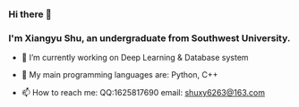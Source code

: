 ### Hi there 👋
### I'm Xiangyu Shu, an undergraduate from Southwest University.
<!--
**Qiaoqi-Zhuyan/Qiaoqi-Zhuyan** is a ✨ _special_ ✨ repository because its `README.md` (this file) appears on your GitHub profile.

Here are some ideas to get you started:
-->

- 🔭 I’m currently working on Deep Learning & Database system
<!-- -🌱 I’m currently learning SLAM &  ROS Navigation Stack -->
- 🦾 My main programming languages are: Python, C++
<!-- - 💻 I'm currently working for GKD-Robotics-Lab -->
- 📫 How to reach me: QQ:1625817690 email: shuxy6263@163.com




